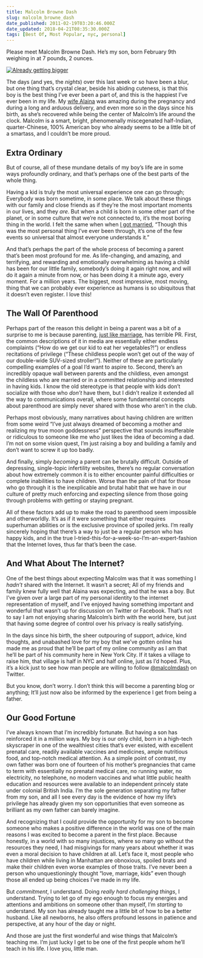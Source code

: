 ```yaml
---
title: Malcolm Browne Dash
slug: malcolm_browne_dash
date_published: 2011-02-19T03:20:46.000Z
date_updated: 2018-04-21T08:35:30.000Z
tags: [Best Of, Most Popular, nyc, personal]
---
```


Please meet Malcolm Browne Dash. He’s my son, born February 9th weighing in at 7 pounds, 2 ounces.

[![Already getting bigger](http://farm6.static.flickr.com/5291/5441871196_a64507049f_z.jpg)](http://www.flickr.com/photos/anildash/5441871196/)

The days (and yes, the *nights*) over this last week or so have been a blur, but one thing that’s crystal clear, beside his abiding cuteness, is that this boy is the best thing I’ve ever been a part of, and this is the happiest I’ve ever been in my life. My [wife Alaina](http://www.alaina.org/) was amazing during the pregnancy and during a long and arduous delivery, and even more so in the days since his birth, as she’s recovered while being the center of Malcolm’s life around the clock. Malcolm is a smart, bright, phenomenally miscegenated half-Indian, quarter-Chinese, 100% American boy who already seems to be a little bit of a smartass, and I couldn’t be more proud.

## Extra Ordinary

But of course, all of these mundane details of my boy’s life are in some ways profoundly ordinary, and that’s perhaps one of the best parts of the whole thing.

Having a kid is truly the most universal experience one can go through; Everybody was born sometime, in some place. We talk about these things with our family and close friends as if they’re the most important moments in our lives, and they *are*. But when a child is born in some other part of the planet, or in some culture that we’re not connected to, it’s the most boring thing in the world. I felt the same when when [I got married](/2005/10/31/we_got_married/), “Though this was the most personal thing I’ve ever been through, it’s one of the few events so universal that almost everyone understands it.”

And that’s perhaps the part of the whole process of becoming a parent that’s been most profound for me. As life-changing, and amazing, and terrifying, and rewarding and emotionally overwhelming as having a child has been for our little family, somebody’s doing it again right now, and will do it again a minute from now, or has been doing it a minute ago, every moment. For a million years. The biggest, most impressive, most moving, thing that we can probably ever experience as humans is so ubiquitous that it doesn’t even register. I love this!

## The Wall Of Parenthood

Perhaps part of the reason this delight in being a parent was a bit of a surprise to me is because parenting, [just like marriage](/2008/10/30/in_defense_of_marriage/), has terrible PR. First, the common descriptions of it in media are essentially either endless complaints (“How do we get our kid to eat her vegetables?!”) or endless recitations of privilege (“These childless people won’t get out of the way of our double-wide SUV-sized stroller!”). Neither of these are particularly compelling examples of a goal I’d want to aspire to. Second, there’s an incredibly opaque wall between parents and the childless, even amongst the childless who are married or in a committed relationship and interested in having kids. I know the old stereotype is that people with kids don’t socialize with those who *don’t* have them, but I didn’t realize it extended all the way to communications overall, where some fundamental concepts about parenthood are simply never shared with those who aren’t in the club.

Perhaps most obviously, many narratives about having children are written from some weird “I’ve just always dreamed of becoming a mother and realizing my true moon goddessness” perspective that sounds insufferable or ridiculous to someone like me who just likes the idea of becoming a dad. I’m not on some vision quest, I’m just raising a boy and building a family and don’t want to screw it up too badly.

And finally, simply *becoming* a parent can be brutally difficult. Outside of depressing, single-topic infertility websites, there’s no regular conversation about how extremely common it is to either encounter painful difficulties or complete inabilities to have children. Worse than the pain of that for those who go through it is the inexplicable and brutal habit that we have in our culture of pretty much enforcing and expecting silence from those going through problems with getting or staying pregnant.

All of these factors add up to make the road to parenthood seem impossible and otherworldly. It’s as if it were something that either requires superhuman abilities or is the exclusive province of spoiled jerks. I’m really sincerely hoping that there’s a way to just be a regular person who has happy kids, and in the true I-tried-this-for-a-week-so-I’m-an-expert-fashion that the Internet loves, thus far that’s been the case.

## And What About The Internet?

One of the best things about expecting Malcolm was that it was something I *hadn’t* shared with the Internet. It wasn’t a secret; All of my friends and family knew fully well that Alaina was expecting, and that he was a boy. But I’ve given over a large part of my personal identity to the internet representation of myself, and I’ve enjoyed having something important and wonderful that wasn’t up for discussion on Twitter or Facebook. That’s not to say I am not enjoying sharing Malcolm’s birth with the world here, but just that having some degree of control over his privacy is really satisfying.

In the days since his birth, the sheer outpouring of support, advice, kind thoughts, and unabashed love for my boy that we’ve gotten online has made me as proud that he’ll be part of my online community as I am that he’ll be part of his community here in New York City. If it takes a village to raise him, that village is half in NYC and half online, just as I’d hoped. Plus, it’s a kick just to see how man people are willing to follow [@malcolmdash](http://twitter.com/malcolmdash) on Twitter.

But you know, don’t worry. I don’t think this will become a parenting blog or anything; It’ll just now also be informed by the experience I get from being a father.

## Our Good Fortune

I’ve always known that I’m incredibly fortunate. But having a son has reinforced it in a million ways. My boy is our only child, born in a high-tech skyscraper in one of the wealthiest cities that’s ever existed, with excellent prenatal care, readily available vaccines and medicines, ample nutritious food, and top-notch medical attention. As a simple point of contrast, my own father was born one of fourteen of his mother’s pregnancies that came to term with essentially no prenatal medical care, no running water, no electricity, no telephone, no modern vaccines and what little public health education and resources were available to an independent princely state under colonial British India. I’m the sole generation separating my father from my son, and all I see every day is the evidence of how my life’s privilege has already given my son opportunities that even someone as brilliant as my own father can barely imagine.

And recognizing that I could provide the opportunity for my son to become someone who makes a positive difference in the world was one of the main reasons I was excited to become a parent in the first place. Because honestly, in a world with so many injustices, where so many go without the resources they need, I had misgivings for many years about whether it was even a moral decision to have children at all. Let’s face it, most people who have children while living in Manhattan are obnoxious, spoiled brats and make their children even worse examples of those traits. I’ve never been a person who unquestioningly thought “love, marriage, kids” even though those all ended up being choices I’ve made in my life.

But *commitment*, I understand. Doing *really hard challenging things*, I understand. Trying to let go of my ego enough to focus my energies and attentions and ambitions on someone other than myself, I’m *starting* to understand. My son has already taught me a little bit of how to be a better husband. Like all newborns, he also offers profound lessons in patience and perspective, at any hour of the day or night.

And those are just the first wonderful and wise things that Malcolm’s teaching me. I’m just lucky I get to be one of the first people whom he’ll teach in his life. I love you, little man.
